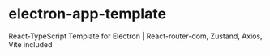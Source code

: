 # electron-app-template
React-TypeScript Template for Electron
| React-router-dom, Zustand, Axios, Vite included
